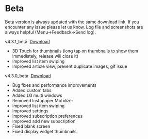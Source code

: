 Beta
=======

Beta version is always updated with the same download link. If you encounter any issue please let us know. Log file and screenshots are always helpful (Menu->Feedback->Send log).

v4.3.1_beta: [Download](https://github.com/noinnion/greader/blob/master/beta/gReader-4.3.1_pro-beta.apk?raw=true)
- 3D Touch for thumbnails (long tap on thumbnails to show them immediately, release will close it)
- Improved list item swiping
- Improved article view, prevent duplicate images, gif issue

v4.3.0_beta: [Download](https://github.com/noinnion/greader/blob/master/beta/gReader-4.3.0_pro-beta.apk?raw=true)
- Bug fixes and performance improvements
- Added custom tabs
- Added LG multi windows
- Removed Instapaper Mobilizer
- Improved list item swiping
- Improved settings
- Improved subscription preferences
- Improved add new subscription
- Fixed blank screen
- Fixed display widget thumbnails
